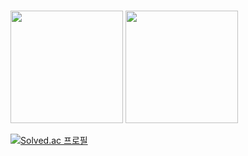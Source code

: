 <!--
### Stack 

**Programming Languages** <br>
 <img src="https://img.shields.io/badge/JAVA-E6522C?style=flat&logo=Java&logoColor=white">
 <img src="https://img.shields.io/badge/Python-3776AB?style=flat&logo=python&logoColor=white">

**FrameWork** <br>
<img src="https://img.shields.io/badge/SpringBoot-6DB33F?style=flat&logo=SpringBoot&logoColor=white">
<img src="https://img.shields.io/badge/FastAPI-009688?style=flat&logo=FastAPI&logoColor=white">

**Database** <br>
<img src="https://img.shields.io/badge/MariaDB-003545?style=flat&logo=MariaDB&logoColor=white">
<img src="https://img.shields.io/badge/MongoDB-47A248?style=flat&logo=MongoDB&logoColor=white">
<img src="https://img.shields.io/badge/Redis-DC382D?style=flat&logo=Redis&logoColor=white">
<img src="https://img.shields.io/badge/PostgreSQL-4169E1?flat=for-the-badge&logo=PostgreSQL&logoColor=white">

**Infra** <br>
<img src="https://img.shields.io/badge/Kubernetes-326CE5?style=flat&logo=Kubernetes&logoColor=white">
<img src="https://img.shields.io/badge/Argo-E6522C?style=flat&logo=Argo&logoColor=white">
<img src="https://img.shields.io/badge/Prometheus-E6522C?style=flat&logo=prometheus&logoColor=white">
<img src="https://img.shields.io/badge/Grafana-F46800?style=flat&logo=grafana&logoColor=white">
-->

<br>
<p>
  <img height="180em" src="https://github-readme-stats-khaniys-projects.vercel.app/api?username=khaniy&show_icons=true&include_all_commits=true">
  <img height="180em" src="https://github-readme-stats-khaniys-projects.vercel.app/api/top-langs?username=khaniy&layout=compact">
</p>

[![Solved.ac 프로필](http://mazassumnida.wtf/api/v2/generate_badge?boj=kanghan0302)](https://solved.ac/kanghan0302)
